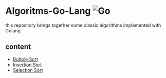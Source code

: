 # Algoritms-Go-Lang ![Go](https://img.shields.io/badge/Go-00ADD8?style=for-the-badge&logo=go&logoColor=white)

this repository brings together some classic algorithms implemented with Golang

## content

- [Bubble Sort](#bubble-sort)
- [Insertion Sort](#insertion-sort)
- [Selection Sort](#selection-sort)
